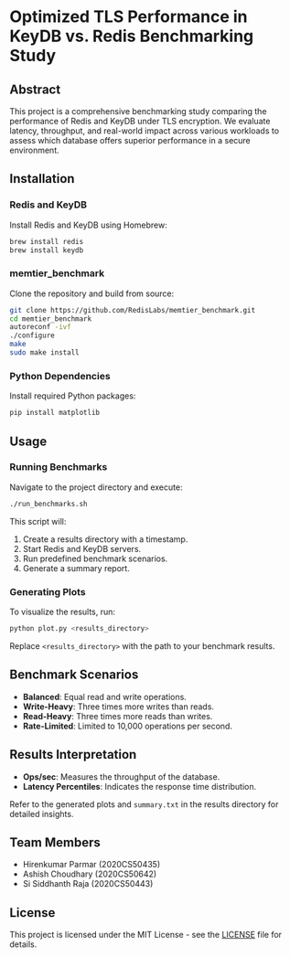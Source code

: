 # Optimized TLS Performance in KeyDB vs. Redis Benchmarking Study

## Abstract

This project is a comprehensive benchmarking study comparing the performance of Redis and KeyDB under TLS encryption. We evaluate latency, throughput, and real-world impact across various workloads to assess which database offers superior performance in a secure environment.

## Installation

### Redis and KeyDB

Install Redis and KeyDB using Homebrew:

```bash
brew install redis
brew install keydb
```

### memtier_benchmark

Clone the repository and build from source:

```bash
git clone https://github.com/RedisLabs/memtier_benchmark.git
cd memtier_benchmark
autoreconf -ivf
./configure
make
sudo make install
```

### Python Dependencies

Install required Python packages:

```bash
pip install matplotlib
```

## Usage

### Running Benchmarks

Navigate to the project directory and execute:

```bash
./run_benchmarks.sh
```

This script will:

1. Create a results directory with a timestamp.
2. Start Redis and KeyDB servers.
3. Run predefined benchmark scenarios.
4. Generate a summary report.

### Generating Plots

To visualize the results, run:

```bash
python plot.py <results_directory>
```

Replace `<results_directory>` with the path to your benchmark results.

## Benchmark Scenarios

- **Balanced**: Equal read and write operations.
- **Write-Heavy**: Three times more writes than reads.
- **Read-Heavy**: Three times more reads than writes.
- **Rate-Limited**: Limited to 10,000 operations per second.

## Results Interpretation

- **Ops/sec**: Measures the throughput of the database.
- **Latency Percentiles**: Indicates the response time distribution.

Refer to the generated plots and `summary.txt` in the results directory for detailed insights.

## Team Members

- Hirenkumar Parmar (2020CS50435)
- Ashish Choudhary (2020CS50642)
- Si Siddhanth Raja (2020CS50443)

## License

This project is licensed under the MIT License - see the [LICENSE](LICENSE) file for details.